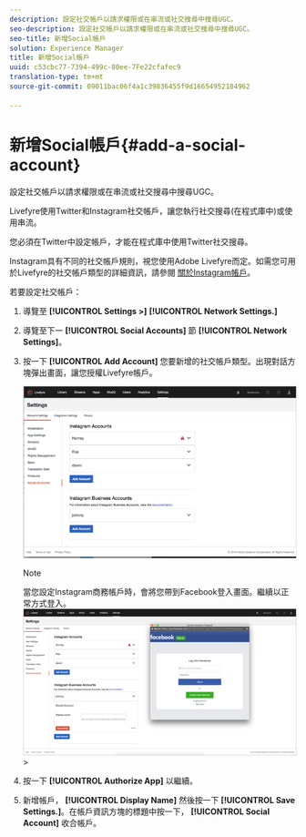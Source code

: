 ```yaml
---
description: 設定社交帳戶以請求權限或在串流或社交搜尋中搜尋UGC。
seo-description: 設定社交帳戶以請求權限或在串流或社交搜尋中搜尋UGC。
seo-title: 新增Social帳戶
solution: Experience Manager
title: 新增Social帳戶
uuid: c53cbc77-7394-499c-80ee-7Fe22cfafec9
translation-type: tm+mt
source-git-commit: 09011bac06f4a1c39836455f9d16654952184962

---
```



# 新增Social帳戶{#add-a-social-account}

設定社交帳戶以請求權限或在串流或社交搜尋中搜尋UGC。

Livefyre使用Twitter和Instagram社交帳戶，讓您執行社交搜尋(在程式庫中)或使用串流。

您必須在Twitter中設定帳戶，才能在程式庫中使用Twitter社交搜尋。

Instagram具有不同的社交帳戶規則，視您使用Adobe Livefyre而定。如需您可用於Livefyre的社交帳戶類型的詳細資訊，請參閱 [關於Instagram帳戶](/help/using/c-users-creating-accounts-with-studio-access/t-configure-social-accout-instagram/c-about-instagram-accounts.md#c_about_instagram_accounts)。

若要設定社交帳戶：

1. 導覽至 **[!UICONTROL Settings >]** **[!UICONTROL Network Settings.]**
1. 導覽至下一 **[!UICONTROL Social Accounts]** 節 **[!UICONTROL Network Settings]**。
1. 按一下 **[!UICONTROL Add Account]** 您要新增的社交帳戶類型。出現對話方塊彈出畫面，讓您授權Livefyre帳戶。

   ![](assets/i_settings_social_insta.png)

   >[!NOTE]
   >
   >當您設定Instagram商務帳戶時，會將您帶到Facebook登入畫面。繼續以正常方式登入。 ![](assets/i_insta_biz_facebook_dialog.png) >

1. 按一下 **[!UICONTROL Authorize App]** 以繼續。
1. 新增帳戶， **[!UICONTROL Display Name]** 然後按一下 **[!UICONTROL Save Settings.]**。在帳戶資訊方塊的標題中按一下， **[!UICONTROL Social Account]** 收合帳戶。
